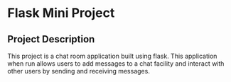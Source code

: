 # Flask Mini Project

## Project Description

This project is a chat room application built using flask. This application when run allows users to add messages
to a chat facility and interact with other users by sending and receiving messages.